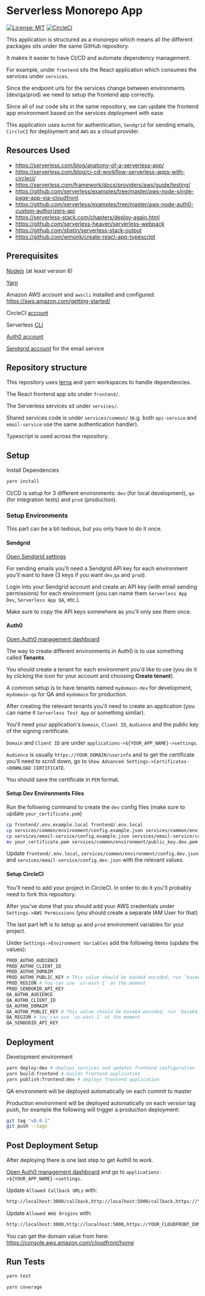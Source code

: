 # Serverless Monorepo App

[![License: MIT](https://img.shields.io/badge/License-MIT-yellow.svg)](https://opensource.org/licenses/MIT)
[![CircleCI](https://circleci.com/gh/erezrokah/serverless-monorepo-app.svg?style=svg)](https://circleci.com/gh/erezrokah/serverless-monorepo-app)

This application is structured as a monorepo which means all the different packages sits under the same GitHub repository.

It makes it easier to have CI/CD and automate dependency management.

For example, under `frontend` sits the React application which consumes the services under `services`.

Since the endpoint urls for the services change between environments (dev/qa/prod) we need to setup the frontend app correctly.

Since all of our code sits in the same repository, we can update the frontend app environment based on the services deployment with ease.

This application uses `Auth0` for authentication, `Sendgrid` for sending emails, `CircleCI` for deployment and `AWS` as a cloud provider.

## Resources Used

- <https://serverless.com/blog/anatomy-of-a-serverless-app/>
- <https://serverless.com/blog/ci-cd-workflow-serverless-apps-with-circleci/>
- <https://serverless.com/framework/docs/providers/aws/guide/testing/>
- <https://github.com/serverless/examples/tree/master/aws-node-single-page-app-via-cloudfront>
- <https://github.com/serverless/examples/tree/master/aws-node-auth0-custom-authorizers-api>
- <https://serverless-stack.com/chapters/deploy-again.html>
- <https://github.com/serverless-heaven/serverless-webpack>
- <https://github.com/sbstjn/serverless-stack-output>
- <https://github.com/wmonk/create-react-app-typescript>

## Prerequisites

[Nodejs](https://nodejs.org/en/) (at least version 8)

[Yarn](https://yarnpkg.com/lang/en/)

Amazon AWS account and `awscli` installed and configured: <https://aws.amazon.com/getting-started/>

CircleCI [account](https://circleci.com/signup/)

Serverless [CLI](https://serverless.com/framework/docs/getting-started/)

[Auth0 account](https://auth0.com/)

[Sendgrid account](https://sendgrid.com/) for the email service

## Repository structure

This repository uses [lerna](https://lerna.js.org/) and yarn workspaces to handle dependencies.

The React frontend app sits under `frontend/`.

The Serverless services sit under `services/`.

Shared services code is under `services/common/` (e.g. both `api-service` and `email-service` use the same authentication handler).

Typescript is used across the repository.

## Setup

Install Dependencies

```bash
yarn install
```

CI/CD is setup for 3 different environments: `dev` (for local development), `qa` (for integration tests) and `prod` (production).

### Setup Environments

This part can be a bit tedious, but you only have to do it once.

#### Sendgrid

[Open Sendgrid settings](https://app.sendgrid.com/settings/api_keys)

For sending emails you'll need a Sendgrid API key for each environment you'll want to have (3 keys if you want `dev`,`qa` and `prod`).

Login into your Sendgrid account and create an API key (with email sending permissions) for each environment (you can name them `Serverless App Dev`, `Serverless App QA`, etc.).

Make sure to copy the API keys somewhere as you'll only see them once.

#### Auth0

[Open Auth0 management dashboard](https://manage.auth0.com)

The way to create different environments in Auth0 is to use something called **Tenants**.

You should create a tenant for each environment you'd like to use (you do it by clicking the icon for your account and choosing **Create tenant**).

A common setup is to have tenants named `mydomain-dev` for development, `mydomain-qa` for QA and `mydomain` for production.

After creating the relevant tenants you'll need to create an application (you can name it `Serverless Test App` or something similar).

You'll need your application's `Domain`, `Client ID`, `Audience` and the public key of the signing certificate.

`Domain` and `Client ID` are under `applications->${YOUR_APP_NAME}->settings`.

`Audience` is usually `https://YOUR_DOMAIN/userinfo` and to get the certificate you'll need to scroll down, go to `Show Advanced Settings->Certificates->DOWNLOAD CERTIFICATE`.

You should save the certificate in `PEM` format.

#### Setup Dev Environments Files

Run the following command to create the `dev` config files (make sure to update `your_certificate.pem`)

```bash
cp frontend/.env.example.local frontend/.env.local
cp services/common/environment/config.example.json services/common/environment/config.dev.json
cp services/email-service/config.example.json services/email-service/config.dev.json
mv your_certificate.pem services/common/environment/public_key.dev.pem
```

Update `frontend/.env.local`, `services/common/environment/config.dev.json` and `services/email-service/config.dev.json` with the relevant values.

#### Setup CircleCI

You'll need to add your project in CircleCI. In order to do it you'll probably need to fork this repository.

After you've done that you should add your AWS credentials under `Settings->AWS Permissions` (you should create a separate IAM User for that)

The last part left is to setup `qa` and `prod` environment variables for your project.

Under `Settings->Environment Variables` add the following items (update the values):

```bash
PROD_AUTH0_AUDIENCE
PROD_AUTH0_CLIENT_ID
PROD_AUTH0_DOMAIM
PROD_AUTH0_PUBLIC_KEY # This value should be base64 encoded, run `base64 ${LOCATION_TO_PEM_FILE}` to get the value
PROD_REGION # You can use `us-east-1` at the moment
PROD_SENDGRID_API_KEY
QA_AUTH0_AUDIENCE
QA_AUTH0_CLIENT_ID
QA_AUTH0_DOMAIM
QA_AUTH0_PUBLIC_KEY # This value should be base64 encoded, run `base64 ${LOCATION_TO_PEM_FILE}` to get the value
QA_REGION # You can use `us-east-1` at the moment
QA_SENDGRID_API_KEY
```

## Deployment

Development environment

```bash
yarn deploy:dev # deploys services and updates frontend configuration
yarn build:frontend # builds frontend application
yarn publish:frontend:dev # deploys frontend application
```

QA environment will be deployed automatically on each commit to master

Production environment will be deployed automatically on each version tag push, for example the following will trigger a production deployment:

```bash
git tag "v0.0.1"
git push --tags
```

## Post Deployment Setup

After deploying there is one last step to get Auth0 to work.

[Open Auth0 management dashboard](https://manage.auth0.com) and go to `applications->${YOUR_APP_NAME}->settings`.

Update `Allowed Callback URLs` with:

```bash
http://localhost:3000/callback,http://localhost:5000/callback,https://YOUR_CLOUDFRONT_DOMAIN/callback
```

Update `Allowed Web Origins` with:

```bash
http://localhost:3000,http://localhost:5000,https://YOUR_CLOUDFRONT_DOMAIN
```

You can get the domain value from here: <https://console.aws.amazon.com/cloudfront/home>

## Run Tests

```bash
yarn test
```

```bash
yarn coverage
```
